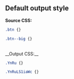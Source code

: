 ## Default output style

__Source CSS:__

```css
.btn {}

.btn--big {}
```

<br />
__Output CSS:__

```css
.YnRu {}

.YnRuLS1iaWc {}
```
